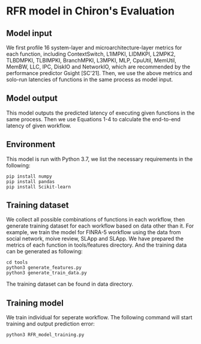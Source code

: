 # RFR model in Chiron's Evaluation
## Model input
We first profile 16 system-layer and microarchitecture-layer metrics for each function, including ContextSwitch, L1IMPKI, LIDMKPI, L2MPK2, TLBDMPKI, TLBIMPKI, BranchMPKI, L3MPKI, MLP, CpuUtil, MemUtil, MemBW, LLC, IPC, DiskIO and NetworkIO, which are recommended by the performance predictor Gsight [SC'21]. Then, we use the above metrics and solo-run latencies of functions in the same process as model input. 

## Model output
This model outputs the predicted latency of executing given functions in the same process. 
Then we use Equations 1-4 to calculate the end-to-end latency of given workflow.

## Environment

This model is run with Python 3.7, we list the necessary requirements in the following:

```
pip install numpy
pip install pandas
pip install Scikit-learn
```

## Training dataset
We collect all possible combinations of functions in each workflow, then generate training dataset for each workflow based on data other than it. For example, we train the model for FINRA-5 workflow using the data from social network, moive review, SLApp and SLApp. 
We have prepared the metrics of each function in tools/features directory. And the training data can be generated as following:
```
cd tools
python3 generate_features.py
python3 generate_train_data.py
```
The training dataset can be found in data directory.

## Training model
We train individual for seperate workflow. The following command will start training and output prediction error:
```
python3 RFR_model_training.py
```
